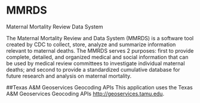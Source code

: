 # MMRDS
Maternal Mortality Review Data System

The Maternal Mortality Review and Data System (MMRDS) is a software tool created by CDC to collect, store, analyze and summarize information relevant to maternal deaths. The MMRDS serves 2 purposes: first to provide complete, detailed, and organized medical and social information that can be used by medical review committees to investigate individual maternal deaths; and second to provide a standardized cumulative database for future research and analysis on maternal mortality.

##Texas A&M Geoservices Geocoding APIs
This application uses the Texas A&M Geoservices Geocoding APIs http://geoservices.tamu.edu.